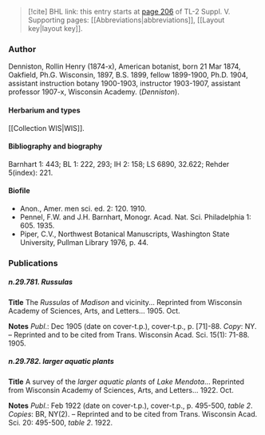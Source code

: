 > [!cite] BHL link: this entry starts at [page 206](https://www.biodiversitylibrary.org/item/103833#page/218/mode/1up) of TL-2 Suppl. V.
> Supporting pages: [[Abbreviations|abbreviations]], [[Layout key|layout key]].

### Author

Denniston, Rollin Henry (1874-x), American botanist, born 21 Mar 1874, Oakfield, Ph.G. Wisconsin, 1897, B.S. 1899, fellow 1899-1900, Ph.D. 1904, assistant instruction botany 1900-1903, instructor 1903-1907, assistant professor 1907-x, Wisconsin Academy. (*Denniston*).

#### Herbarium and types

[[Collection WIS|WIS]].

#### Bibliography and biography

Barnhart 1: 443; BL 1: 222, 293; IH 2: 158; LS 6890, 32.622; Rehder 5(index): 221.

#### Biofile

- Anon., Amer. men sci. ed. 2: 120. 1910.
- Pennel, F.W. and J.H. Barnhart, Monogr. Acad. Nat. Sci. Philadelphia 1: 605. 1935.
- Piper, C.V., Northwest Botanical Manuscripts, Washington State University, Pullman Library 1976, p. 44.

### Publications

##### n.29.781. Russulas

**Title**
The *Russulas* of *Madison* and vicinity... Reprinted from Wisconsin Academy of Sciences, Arts, and Letters... 1905. Oct.

**Notes**
*Publ*.: Dec 1905 (date on cover-t.p.), cover-t.p., p. \[71\]-88. *Copy*: NY. – Reprinted and to be cited from Trans. Wisconsin Acad. Sci. 15(1): 71-88. 1905.

##### n.29.782. larger aquatic plants

**Title**
A survey of the *larger aquatic plants* of *Lake Mendota*... Reprinted from Wisconsin Academy of Sciences, Arts, and Letters... 1922. Oct.

**Notes**
*Publ*.: Feb 1922 (date on cover-t.p.), cover-t.p., p. 495-500, *table 2*. *Copies*: BR, NY(2). – Reprinted and to be cited from Trans. Wisconsin Acad. Sci. 20: 495-500, *table 2*. 1922.

